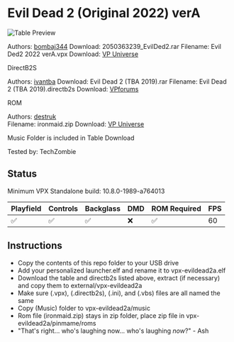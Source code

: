 # Evil Dead 2  (Original 2022) verA 

![Table Preview](https://vpuniverse.com/screenshots/monthly_2022_01/1.jpg.2c8d932e28e985c023c64f2fa8ec99ad.jpg)

Authors: [bombaj344](https://vpuniverse.com/profile/33732-bombaj344/) 
Download: 2050363239_EvilDed2.rar
Filename: Evil Ded2  2022 verA.vpx
Download: [VP Universe](https://vpuniverse.com/files/file/8953-the-evil-dead-2-2022/)

DirectB2S

Authors: [ivantba](https://www.vpforums.org/index.php?showuser=123858) 
Download: Evil Dead 2 (TBA 2019).rar
Filename: Evil Dead 2 (TBA 2019).directb2s
Download: [VPforums](https://www.vpforums.org/index.php?app=downloads&showfile=14439)


ROM

Authors: [destruk](https://www.vpforums.org/index.php?showuser=5)  
Filename: ironmaid.zip 
Download: [VP Universe](https://www.vpforums.org/index.php?app=downloads&showfile=169)

Music Folder is included in Table Download

Tested by: TechZombie

## Status 

Minimum VPX Standalone build: 10.8.0-1989-a764013

| Playfield | Controls | Backglass | DMD | ROM Required | FPS | 
|-----------|----------|-----------|-----|--------------|-----|
| :white_check_mark: | :white_check_mark: | :white_check_mark: | :x: | :white_check_mark: | 60 |

## Instructions

- Copy the contents of this repo folder to your USB drive
- Add your personalized launcher.elf and rename it to vpx-evildead2a.elf
- Download the table and directb2s listed above, extract (if necessary) and copy them to external/vpx-evildead2a
- Make sure (.vpx), (.directb2s), (.ini), and (.vbs) files are all named the same
- Copy (Music) folder to vpx-evildead2a/music
- Rom file (ironmaid.zip) stays in zip folder, place zip file in vpx-evildead2a/pinmame/roms
- "That's right... who's laughing now... who's laughing *now*?" - Ash